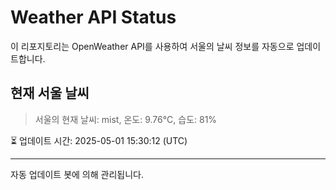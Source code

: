 
# Weather API Status

이 리포지토리는 OpenWeather API를 사용하여 서울의 날씨 정보를 자동으로 업데이트합니다.

## 현재 서울 날씨
> 서울의 현재 날씨: mist, 온도: 9.76°C, 습도: 81%

⏳ 업데이트 시간: 2025-05-01 15:30:12 (UTC)

---
자동 업데이트 봇에 의해 관리됩니다.

